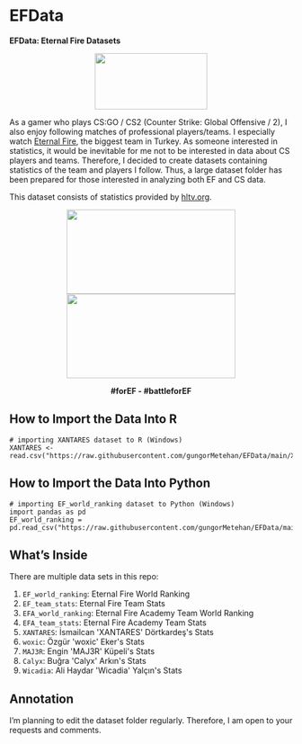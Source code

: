 # EFData
**EFData: Eternal Fire Datasets**

<p align="center"><img src="https://github.com/gungorMetehan/EFData/assets/102655648/bade2838-0d3f-4f6d-924c-6c685f81dcc5" width="200" height="100"></p>

As a gamer who plays CS:GO / CS2 (Counter Strike: Global Offensive / 2), I also enjoy following matches of professional players/teams. I especially watch [Eternal Fire](https://eternalfire.gg/), the biggest team in Turkey. As someone interested in statistics, it would be inevitable for me not to be interested in data about CS players and teams. Therefore, I decided to create datasets containing statistics of the team and players I follow. Thus, a large dataset folder has been prepared for those interested in analyzing both EF and CS data.

This dataset consists of statistics provided by [hltv.org](https://www.hltv.org/).

<p align="center"><img src="https://github.com/gungorMetehan/EFData/assets/102655648/d3149d82-38e3-481d-b4fd-9cd67abbc6dd" width="300" height="150">  <img src="https://github.com/gungorMetehan/EFData/assets/102655648/04b809f9-2447-4f1e-9941-440b6fc3e1eb" width="300" height="150"></p>
<p align="center"><b>#forEF - #battleforEF</b></p>

## How to Import the Data Into R
```
# importing XANTARES dataset to R (Windows)
XANTARES <- read.csv("https://raw.githubusercontent.com/gungorMetehan/EFData/main/XANTARES.csv")
```

## How to Import the Data Into Python
```
# importing EF_world_ranking dataset to Python (Windows)
import pandas as pd
EF_world_ranking = pd.read_csv("https://raw.githubusercontent.com/gungorMetehan/EFData/main/EF_world_ranking.csv")
```

## What’s Inside
There are multiple data sets in this repo:
1. `EF_world_ranking`: Eternal Fire World Ranking
2. `EF_team_stats`: Eternal Fire Team Stats
3. `EFA_world_ranking`: Eternal Fire Academy Team World Ranking
4. `EFA_team_stats`: Eternal Fire Academy Team Stats
5. `XANTARES`: İsmailcan 'XANTARES' Dörtkardeş's Stats
6. `woxic`: Özgür 'woxic' Eker's Stats
7. `MAJ3R`: Engin 'MAJ3R' Küpeli's Stats
8. `Calyx`: Buğra 'Calyx' Arkın's Stats
9. `Wicadia`: Ali Haydar 'Wicadia' Yalçın's Stats

## Annotation
I’m planning to edit the dataset folder regularly. Therefore, I am open to your requests and comments.


